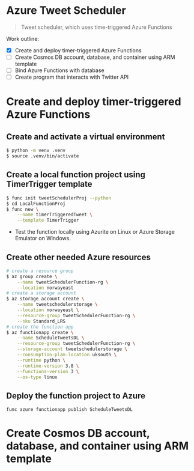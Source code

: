 # Azure Tweet Scheduler
> Tweet scheduler, which uses time-triggered Azure Functions

Work outline:
- [x] Create and deploy timer-triggered Azure Functions
- [ ] Create Cosmos DB account, database, and container using ARM template
- [ ] Bind Azure Functions with database
- [ ] Create program that interacts with Twitter API

# Create and deploy timer-triggered Azure Functions
## Create and activate a virtual environment
```bash
$ python -m venv .venv
$ source .venv/bin/activate
```

## Create a local function project using TimerTrigger template

```bash
$ func init tweetSchedulerProj --python
$ cd LocalFunctionProj
$ func new \
    --name timerTriggeredTweet \
    --template TimerTrigger
```

* Test the function locally using Azurite on Linux or Azure Storage Emulator on Windows.

## Create other needed Azure resources
```bash
# create a resource group
$ az group create \
    --name tweetSchedulerFunction-rg \
    --location norwayeast
# create a storage account
$ az storage account create \
    --name tweetschedulerstorage \
    --location norwayeast \
    --resource-group tweetSchedulerFunction-rg \
    --sku Standard_LRS
# create the function app
$ az functionapp create \
    --name ScheduleTweetsDL \
    --resource-group tweetSchedulerFunction-rg \
    --storage-account tweetschedulerstorage \
    --consumption-plan-location uksouth \
    --runtime python \
    --runtime-version 3.8 \
    --functions-version 3 \
    --os-type linux
```

## Deploy the function project to Azure
```
func azure functionapp publish ScheduleTweetsDL
```

# Create Cosmos DB account, database, and container using ARM template
